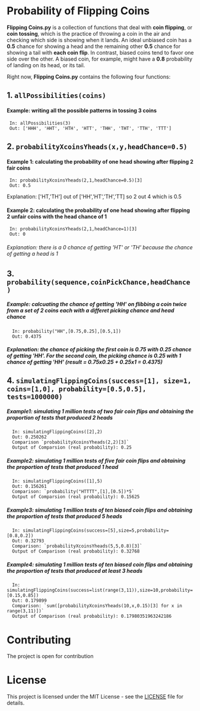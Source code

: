 # Probability of Flipping Coins
**Flipping Coins.py** is a collection of functions that deal with **coin flipping**, or **coin tossing**, which is the practice of throwing a coin in the air and checking which side is showing when it lands. An ideal unbiased coin has a **0.5** chance for showing a head and the remaining other **0.5** chance for showing a tail with **each coin flip**. In contrast, biased coins tend to favor one side over the other. A biased coin, for example, might have a **0.8** probability of landing on its head, or its tail. 


Right now, **Flipping Coins.py** contains the following four functions:

## 1. `allPossibilities(coins)`
####  Example: writing all the possible patterns in tossing 3 coins
     In: allPossibilities(3)
     Out: ['HHH', 'HHT', 'HTH', 'HTT', 'THH', 'THT', 'TTH', 'TTT']
 
 
## 2. `probabilityXcoinsYheads(x,y,headChance=0.5)`
####   Example 1: calculating the probability of one head showing after flipping 2 fair coins 
     In: probabilityXcoinsYheads(2,1,headChance=0.5)[3]
     Out: 0.5 
Explanation: ['HT,'TH'] out of ['HH','HT','TH','TT] so 2 out 4 which is 0.5
####   Example 2: calculating the probability of one head showing after flipping 2 unfair coins with the head chance of 1
     In: probabilityXcoinsYheads(2,1,headChance=1)[3]
     Out: 0
###### Explanation: there is a 0 chance of getting 'HT' or 'TH' because the chance of getting a head is 1
   
   
## 3. `probability(sequence,coinPickChance,headChance)`
#####   Example: calcuating the chance of getting 'HH' on flibbing a coin twice from a set of 2 coins each with a differet picking chance and head chance
      In: probability("HH",[0.75,0.25],[0.5,1])
      Out: 0.4375
##### Explanation: the chance of picking the first coin is 0.75 with 0.25 chance of getting 'HH'. For the second coin, the picking chance is 0.25 with 1 chance of getting 'HH' (result = 0.75x0.25 + 0.25x1 = 0.4375)


## 4. `simulatingFlippingCoins(success=[1], size=1, coins=[1,0], probability=[0.5,0.5], tests=1000000)`
##### Example1: simulating 1 million tests of two fair coin flips and obtaining the proportion of tests that produced 2 heads
      In: simulatingFlippingCoins([2],2)
      Out: 0.250262
      Comparison `probabilityXcoinsYheads(2,2)[3]`
      Output of Comparsion (real probability): 0.25
##### Example2: simulating 1 million tests of five fair coin flips and obtaining the proportion of tests that produced 1 head 
      In: simulatingFlippingCoins([1],5)
      Out: 0.156261
      Comparison: `probability("HTTTT",[1],[0.5])*5`
      Output of Comparsion (real probability): 0.15625
##### Example3: simulating 1 million tests of ten biased coin flips and obtaining the proportion of tests that produced 5 heads 
      In: simulatingFlippingCoins(success=[5],size=5,probability=[0.8,0.2])
      Out: 0.32793
      Comparison: `probabilityXcoinsYheads(5,5,0.8)[3]`
      Output of Comparison (real probability): 0.32768
##### Example4: simulating 1 million tests of ten biased coin flips and obtaining the proportion of tests that produced at least 3 heads 
      In: simulatingFlippingCoins(success=list(range(3,11)),size=10,probability=[0.15,0.85])
      Out: 0.179899
      Comparison: `sum([probabilityXcoinsYheads(10,x,0.15)[3] for x in range(3,11)])`
      Output of Comparison (real probability): 0.17980351963242186

# Contributing
The project is open for contribution

# License
This project is licensed under the MIT License - see the [LICENSE](LICENSE) file for details.
